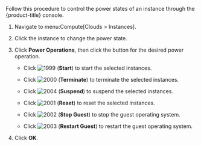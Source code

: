 Follow this procedure to control the power states of an instance through
the {product-title} console.

1.  Navigate to menu:Compute\[Clouds \> Instances\].

2.  Click the instance to change the power state.

3.  Click **Power Operations**, then click the button for the desired
    power operation.
    
      - Click ![1999](1999.png) (**Start**) to start the selected
        instances.
    
      - Click ![2000](2000.png) (**Terminate**) to terminate the
        selected instances.
    
      - Click ![2004](2004.png) (**Suspend**) to suspend the selected
        instances.
    
      - Click ![2001](2001.png) (**Reset**) to reset the selected
        instances.
    
      - Click ![2002](2002.png) (**Stop Guest**) to stop the guest
        operating system.
    
      - Click ![2003](2003.png) (**Restart Guest**) to restart the guest
        operating system.

4.  Click **OK**.
